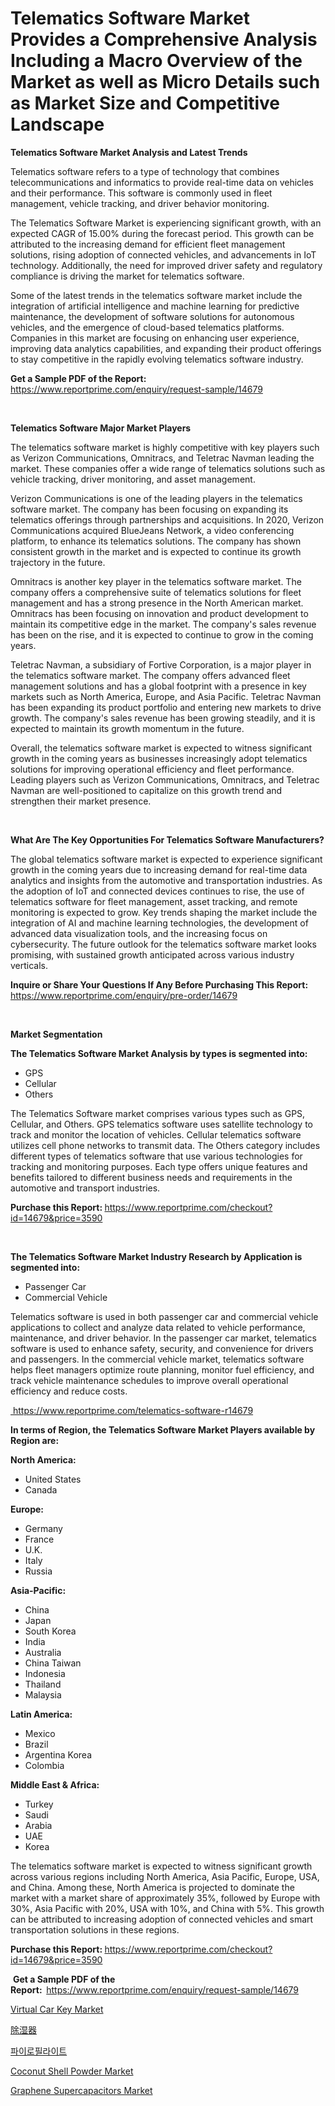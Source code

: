 <p><h1>Telematics Software Market Provides a Comprehensive Analysis Including a Macro Overview of the Market as well as Micro Details such as Market Size and Competitive Landscape</h1></p><p><strong>Telematics Software Market Analysis and Latest Trends</strong></p>
<p><p>Telematics software refers to a type of technology that combines telecommunications and informatics to provide real-time data on vehicles and their performance. This software is commonly used in fleet management, vehicle tracking, and driver behavior monitoring.</p><p>The Telematics Software Market is experiencing significant growth, with an expected CAGR of 15.00% during the forecast period. This growth can be attributed to the increasing demand for efficient fleet management solutions, rising adoption of connected vehicles, and advancements in IoT technology. Additionally, the need for improved driver safety and regulatory compliance is driving the market for telematics software.</p><p>Some of the latest trends in the telematics software market include the integration of artificial intelligence and machine learning for predictive maintenance, the development of software solutions for autonomous vehicles, and the emergence of cloud-based telematics platforms. Companies in this market are focusing on enhancing user experience, improving data analytics capabilities, and expanding their product offerings to stay competitive in the rapidly evolving telematics software industry.</p></p>
<p><strong>Get a Sample PDF of the Report:&nbsp;</strong> <a href="https://www.reportprime.com/enquiry/request-sample/14679">https://www.reportprime.com/enquiry/request-sample/14679</a></p>
<p>&nbsp;</p>
<p><strong>Telematics Software Major Market Players</strong></p>
<p><p>The telematics software market is highly competitive with key players such as Verizon Communications, Omnitracs, and Teletrac Navman leading the market. These companies offer a wide range of telematics solutions such as vehicle tracking, driver monitoring, and asset management.</p><p>Verizon Communications is one of the leading players in the telematics software market. The company has been focusing on expanding its telematics offerings through partnerships and acquisitions. In 2020, Verizon Communications acquired BlueJeans Network, a video conferencing platform, to enhance its telematics solutions. The company has shown consistent growth in the market and is expected to continue its growth trajectory in the future.</p><p>Omnitracs is another key player in the telematics software market. The company offers a comprehensive suite of telematics solutions for fleet management and has a strong presence in the North American market. Omnitracs has been focusing on innovation and product development to maintain its competitive edge in the market. The company's sales revenue has been on the rise, and it is expected to continue to grow in the coming years.</p><p>Teletrac Navman, a subsidiary of Fortive Corporation, is a major player in the telematics software market. The company offers advanced fleet management solutions and has a global footprint with a presence in key markets such as North America, Europe, and Asia Pacific. Teletrac Navman has been expanding its product portfolio and entering new markets to drive growth. The company's sales revenue has been growing steadily, and it is expected to maintain its growth momentum in the future.</p><p>Overall, the telematics software market is expected to witness significant growth in the coming years as businesses increasingly adopt telematics solutions for improving operational efficiency and fleet performance. Leading players such as Verizon Communications, Omnitracs, and Teletrac Navman are well-positioned to capitalize on this growth trend and strengthen their market presence.</p></p>
<p>&nbsp;</p>
<p><strong>What Are The Key Opportunities For Telematics Software Manufacturers?</strong></p>
<p><p>The global telematics software market is expected to experience significant growth in the coming years due to increasing demand for real-time data analytics and insights from the automotive and transportation industries. As the adoption of IoT and connected devices continues to rise, the use of telematics software for fleet management, asset tracking, and remote monitoring is expected to grow. Key trends shaping the market include the integration of AI and machine learning technologies, the development of advanced data visualization tools, and the increasing focus on cybersecurity. The future outlook for the telematics software market looks promising, with sustained growth anticipated across various industry verticals.</p></p>
<p><strong>Inquire or Share Your Questions If Any Before Purchasing This Report:</strong> <a href="https://www.reportprime.com/enquiry/pre-order/14679">https://www.reportprime.com/enquiry/pre-order/14679</a></p>
<p>&nbsp;</p>
<p><strong>Market Segmentation</strong></p>
<p><strong>The Telematics Software Market Analysis by types is segmented into:</strong></p>
<p><ul><li>GPS</li><li>Cellular</li><li>Others</li></ul></p>
<p><p>The Telematics Software market comprises various types such as GPS, Cellular, and Others. GPS telematics software uses satellite technology to track and monitor the location of vehicles. Cellular telematics software utilizes cell phone networks to transmit data. The Others category includes different types of telematics software that use various technologies for tracking and monitoring purposes. Each type offers unique features and benefits tailored to different business needs and requirements in the automotive and transport industries.</p></p>
<p><strong>Purchase this Report:&nbsp;</strong><a href="https://www.reportprime.com/checkout?id=14679&price=3590">https://www.reportprime.com/checkout?id=14679&price=3590</a></p>
<p>&nbsp;</p>
<p><strong>The Telematics Software Market Industry Research by Application is segmented into:</strong></p>
<p><ul><li>Passenger Car</li><li>Commercial Vehicle</li></ul></p>
<p><p>Telematics software is used in both passenger car and commercial vehicle applications to collect and analyze data related to vehicle performance, maintenance, and driver behavior. In the passenger car market, telematics software is used to enhance safety, security, and convenience for drivers and passengers. In the commercial vehicle market, telematics software helps fleet managers optimize route planning, monitor fuel efficiency, and track vehicle maintenance schedules to improve overall operational efficiency and reduce costs.</p></p>
<p><a href="https://www.reportprime.com/telematics-software-r14679">&nbsp;https://www.reportprime.com/telematics-software-r14679</a></p>
<p><strong>In terms of Region, the Telematics Software Market Players available by Region are:</strong></p>
<p>
    <p> <strong> North America: </strong>
        <ul>
            <li>United States</li>
            <li>Canada</li>
        </ul>
        </p> 
    <p> <strong> Europe: </strong>
        <ul>
            <li>Germany</li>
            <li>France</li>
            <li>U.K.</li>
            <li>Italy</li>
            <li>Russia</li>
        </ul>
        </p> 
    <p> <strong> Asia-Pacific: </strong>
        <ul>
            <li>China</li>
            <li>Japan</li>
            <li>South Korea</li>
            <li>India</li>
            <li>Australia</li>
            <li>China Taiwan</li>
            <li>Indonesia</li>
            <li>Thailand</li>
            <li>Malaysia</li>
        </ul>
        </p> 
    <p> <strong> Latin America: </strong>
        <ul>
            <li>Mexico</li>
            <li>Brazil</li>
            <li>Argentina Korea</li>
            <li>Colombia</li>
        </ul>
        </p> 
    <p> <strong> Middle East & Africa: </strong>
        <ul>
            <li>Turkey</li>
            <li>Saudi</li>
            <li>Arabia</li>
            <li>UAE</li>
            <li>Korea</li>
        </ul>
    </p>
    </p>
<p><p>The telematics software market is expected to witness significant growth across various regions including North America, Asia Pacific, Europe, USA, and China. Among these, North America is projected to dominate the market with a market share of approximately 35%, followed by Europe with 30%, Asia Pacific with 20%, USA with 10%, and China with 5%. This growth can be attributed to increasing adoption of connected vehicles and smart transportation solutions in these regions.</p></p>
<p><strong>Purchase this Report: </strong><a href="https://www.reportprime.com/checkout?id=14679&price=3590">https://www.reportprime.com/checkout?id=14679&price=3590</a></p>
<p>&nbsp;<strong>Get a Sample PDF of the Report:&nbsp;&nbsp;</strong><a href="https://www.reportprime.com/enquiry/request-sample/14679">https://www.reportprime.com/enquiry/request-sample/14679</a></p>
<p><strong></strong></p>
<p><p><a href="https://github.com/yoshih12/Market-Research-Report-List-2/blob/main/virtual-car-key-market.md">Virtual Car Key Market</a></p><p><a href="https://github.com/jkjreqjscoxx7/Market-Research-Report-List-1/blob/main/796808825530.md">除湿器</a></p><p><a href="https://github.com/BrettWeberrt8767765/Market-Research-Report-List-1/blob/main/798054123225.md">파이로필라이트</a></p><p><a href="https://issuu.com/reportprime-2/docs/coconut-shell-powder-market-size-2030.pptx">Coconut Shell Powder Market</a></p><p><a href="https://github.com/jerrycopelandthomaswsqd8q/Market-Research-Report-List-2/blob/main/graphene-supercapacitors-market.md">Graphene Supercapacitors Market</a></p></p>